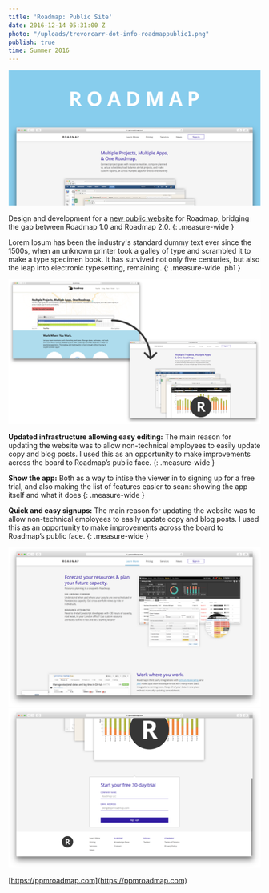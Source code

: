 ```yaml
---
title: 'Roadmap: Public Site'
date: 2016-12-14 05:31:00 Z
photo: "/uploads/trevorcarr-dot-info-roadmappublic1.png"
publish: true
time: Summer 2016
---
```

![a](/uploads/trevorcarr-dot-info-roadmappublic1.png)

Design and development for a [new public website](https://ppmroadmap.com) for Roadmap, bridging the gap between Roadmap 1.0 and Roadmap 2.0.
{: .measure-wide }

Lorem Ipsum has been the industry's standard dummy text ever since the 1500s, when an unknown printer took a galley of type and scrambled it to make a type specimen book. It has survived not only five centuries, but also the leap into electronic typesetting, remaining.
{: .measure-wide .pb1 }

![a](/uploads/trevorcarr-dot-info-roadmappublic2.png)

**Updated infrastructure allowing easy editing:** The main reason for updating the website was to allow non-technical employees to easily update copy and blog posts. I used this as an opportunity to make improvements across the board to Roadmap’s public face.
{: .measure-wide }

**Show the app:** Both as a way to intise the viewer in to signing up for a free trial, and also making the list of features easier to scan: showing the app itself and what it does
{: .measure-wide }

**Quick and easy signups:** The main reason for updating the website was to allow non-technical employees to easily update copy and blog posts. I used this as an opportunity to make improvements across the board to Roadmap’s public face.
{: .measure-wide }

![a](/uploads/trevorcarr-dot-info-roadmappublic4.png)
![a](/uploads/trevorcarr-dot-info-roadmappublic3.png)

[https://ppmroadmap.com](https://ppmroadmap.com)
